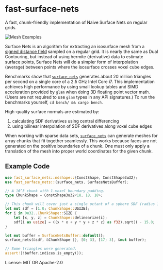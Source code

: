 # fast-surface-nets

A fast, chunk-friendly implementation of Naive Surface Nets on regular grids.

![Mesh
Examples](https://raw.githubusercontent.com/bonsairobo/fast-surface-nets-rs/main/examples-crate/render/mesh_examples.png)

Surface Nets is an algorithm for extracting an isosurface mesh from a [signed distance
field](https://en.wikipedia.org/wiki/Signed_distance_function) sampled on a regular grid. It is nearly the same as Dual
Contouring, but instead of using hermite (derivative) data to estimate surface points, Surface Nets will do a simpler form
of interpolation (average) between points where the isosurface crosses voxel cube edges.

Benchmarks show that [`surface_nets`](crate::surface_nets) generates about 20 million triangles per second on a single core
of a 2.5 GHz Intel Core i7. This implementation achieves high performance by using small lookup tables and SIMD acceleration
provided by `glam` when doing 3D floating point vector math. (Users are not required to use `glam` types in any API
signatures.) To run the benchmarks yourself, `cd bench/ && cargo bench`.

High-quality surface normals are estimated by:

1. calculating SDF derivatives using central differencing
2. using bilinear interpolation of SDF derivatives along voxel cube edges

When working with sparse data sets, [`surface_nets`](crate::surface_nets) can generate meshes for array chunks that fit
together seamlessly. This works because faces are not generated on the positive boundaries of a chunk. One must only apply a
translation of the mesh into proper world coordinates for the given chunk.

## Example Code

```rust
use fast_surface_nets::ndshape::{ConstShape, ConstShape3u32};
use fast_surface_nets::{surface_nets, SurfaceNetsBuffer};

// A 16^3 chunk with 1-voxel boundary padding.
type ChunkShape = ConstShape3u32<18, 18, 18>;

// This chunk will cover just a single octant of a sphere SDF (radius 15).
let mut sdf = [1.0; ChunkShape::USIZE];
for i in 0u32..ChunkShape::SIZE {
    let [x, y, z] = ChunkShape::delinearize(i);
    sdf[i as usize] = ((x * x + y * y + z * z) as f32).sqrt() - 15.0;
}

let mut buffer = SurfaceNetsBuffer::default();
surface_nets(&sdf, &ChunkShape {}, [0; 3], [17; 3], &mut buffer);

// Some triangles were generated.
assert!(!buffer.indices.is_empty());
```

License: MIT OR Apache-2.0
